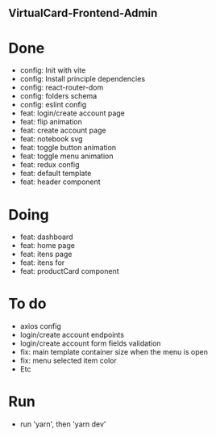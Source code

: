 ## VirtualCard-Frontend-Admin

# Done
- config: Init with vite
- config: Install principle dependencies
- config: react-router-dom
- config: folders schema
- config: eslint config
- feat: login/create account page
- feat: flip animation
- feat: create account page
- feat: notebook svg
- feat: toggle button animation
- feat: toggle menu animation
- feat: redux config
- feat: default template
- feat: header component

# Doing
- feat: dashboard
- feat: home page
- feat: itens page
- feat: itens for
- feat: productCard component


# To do
- axios config
- login/create account endpoints
- login/create account form fields validation
- fix: main template container size when the menu is open
- fix: menu selected item color
- Etc

# Run
- run 'yarn', then 'yarn dev'